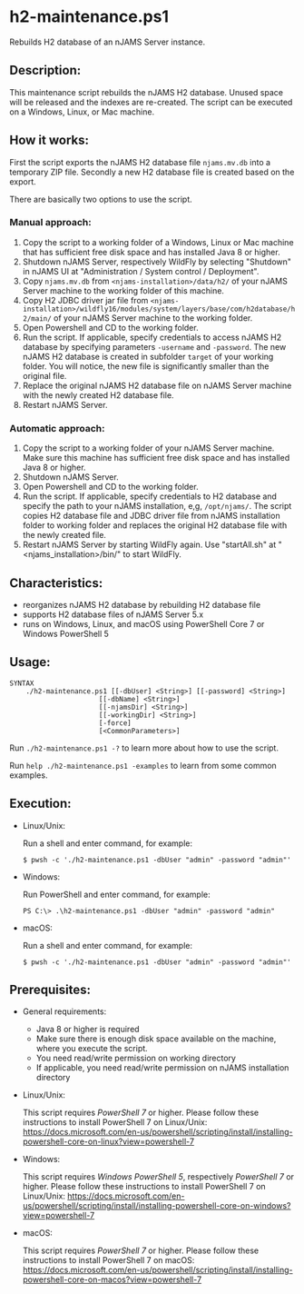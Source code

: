 # h2-maintenance.ps1
Rebuilds H2 database of an nJAMS Server instance.

## Description:

This maintenance script rebuilds the nJAMS H2 database. Unused space will be released and the indexes are re-created. The script can be executed on a Windows, Linux, or Mac machine.

## How it works:

First the script exports the nJAMS H2 database file `njams.mv.db` into a temporary ZIP file. Secondly a new H2 database file is created based on the export.

There are basically two options to use the script.

### Manual approach:

  1. Copy the script to a working folder of a Windows, Linux or Mac machine that has sufficient free disk space and has installed Java 8 or higher.
  2. Shutdown nJAMS Server, respectively WildFly by selecting "Shutdown" in nJAMS UI at "Administration / System control / Deployment".
  3. Copy `njams.mv.db` from `<njams-installation>/data/h2/` of your nJAMS Server machine to the working folder of this machine.
  4. Copy H2 JDBC driver jar file from `<njams-installation>/wildfly16/modules/system/layers/base/com/h2database/h2/main/` of your nJAMS Server machine to the working folder.
  5. Open Powershell and CD to the working folder.
  6. Run the script. If applicable, specify credentials to access nJAMS H2 database by specifying parameters `-username` and `-password`. The new nJAMS H2 database is created in subfolder `target` of your working folder. You will notice, the new file is significantly smaller than the original file.
  7. Replace the original nJAMS H2 database file on nJAMS Server machine with the newly created H2 database file.
  8. Restart nJAMS Server.

### Automatic approach:

  1. Copy the script to a working folder of your nJAMS Server machine. Make sure this machine has sufficient free disk space and has installed Java 8 or higher.
  2. Shutdown nJAMS Server.
  3. Open Powershell and CD to the working folder.
  4. Run the script. If applicable, specify credentials to H2 database and specify the path to your nJAMS installation, e,g, `/opt/njams/`. The script copies H2 database file and JDBC driver file from nJAMS installation folder to working folder and replaces the original H2 database file with the newly created file. 
  5. Restart nJAMS Server by starting WildFly again. Use "startAll.sh" at "<njams_installation>/bin/" to start WildFly.


## Characteristics:

* reorganizes nJAMS H2 database by rebuilding H2 database file
* supports H2 database files of nJAMS Server 5.x
* runs on Windows, Linux, and macOS using PowerShell Core 7 or Windows PowerShell 5

## Usage:

```
SYNTAX
    ./h2-maintenance.ps1 [[-dbUser] <String>] [[-password] <String>]
                      [[-dbName] <String>]
                      [[-njamsDir] <String>]
                      [[-workingDir] <String>]
                      [-force]
                      [<CommonParameters>]
```

Run `./h2-maintenance.ps1 -?` to learn more about how to use the script. 

Run `help ./h2-maintenance.ps1 -examples` to learn from some common examples. 

## Execution:

* Linux/Unix:

  Run a shell and enter command, for example:

  ```
  $ pwsh -c './h2-maintenance.ps1 -dbUser "admin" -password "admin"'
  ```

* Windows:

  Run PowerShell and enter command, for example:

  ```
  PS C:\> .\h2-maintenance.ps1 -dbUser "admin" -password "admin"
  ```

* macOS:

  Run a shell and enter command, for example:

  ```
  $ pwsh -c './h2-maintenance.ps1 -dbUser "admin" -password "admin"'
  ```

## Prerequisites:

* General requirements:

  - Java 8 or higher is required
  - Make sure there is enough disk space available on the machine, where you execute the script. 
  - You need read/write permission on working directory
  - If applicable, you need read/write permission on nJAMS installation directory

* Linux/Unix: 

  This script requires *PowerShell 7* or higher. Please follow these instructions to install PowerShell 7 on Linux/Unix:
  https://docs.microsoft.com/en-us/powershell/scripting/install/installing-powershell-core-on-linux?view=powershell-7

* Windows:

  This script requires *Windows PowerShell 5*, respectively *PowerShell 7* or higher. Please follow these instructions to install PowerShell 7 on Linux/Unix:
  https://docs.microsoft.com/en-us/powershell/scripting/install/installing-powershell-core-on-windows?view=powershell-7

* macOS:

  This script requires *PowerShell 7* or higher. Please follow these instructions to install PowerShell 7 on macOS:
  https://docs.microsoft.com/en-us/powershell/scripting/install/installing-powershell-core-on-macos?view=powershell-7